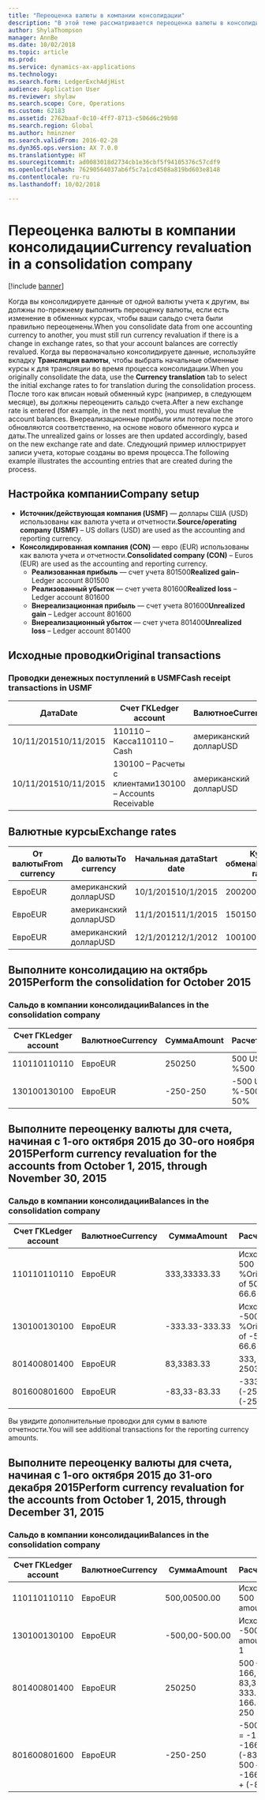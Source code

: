 ```yaml
---
title: "Переоценка валюты в компании консолидации"
description: "В этой теме рассматривается переоценка валюты в консолидированной компании."
author: ShylaThompson
manager: AnnBe
ms.date: 10/02/2018
ms.topic: article
ms.prod: 
ms.service: dynamics-ax-applications
ms.technology: 
ms.search.form: LedgerExchAdjHist
audience: Application User
ms.reviewer: shylaw
ms.search.scope: Core, Operations
ms.custom: 62183
ms.assetid: 2762baaf-0c10-4ff7-8713-c506d6c29b98
ms.search.region: Global
ms.author: hminzner
ms.search.validFrom: 2016-02-28
ms.dyn365.ops.version: AX 7.0.0
ms.translationtype: HT
ms.sourcegitcommit: ad0083018d2734cb1e36cbf5f94105376c57cdf9
ms.openlocfilehash: 76290564037ab6f5c7a1cd4508a819bd603e8148
ms.contentlocale: ru-ru
ms.lasthandoff: 10/02/2018

---
```


# <a name="currency-revaluation-in-a-consolidation-company"></a><span data-ttu-id="f0c3a-103">Переоценка валюты в компании консолидации</span><span class="sxs-lookup"><span data-stu-id="f0c3a-103">Currency revaluation in a consolidation company</span></span>

[!include [banner](../includes/banner.md)]

<span data-ttu-id="f0c3a-104">Когда вы консолидируете данные от одной валюты учета к другим, вы должны по-прежнему выполнить переоценку валюты, если есть изменение в обменных курсах, чтобы ваши сальдо счета были правильно переоценены.</span><span class="sxs-lookup"><span data-stu-id="f0c3a-104">When you consolidate data from one accounting currency to another, you must still run currency revaluation if there is a change in exchange rates, so that your account balances  are correctly revalued.</span></span> <span data-ttu-id="f0c3a-105">Когда вы первоначально консолидируете данные, используйте вкладку **Трансляция валюты**, чтобы выбрать начальные обменные курсы к для трансляции во время процесса консолидации.</span><span class="sxs-lookup"><span data-stu-id="f0c3a-105">When you originally consolidate the data, use the **Currency translation** tab to select the initial exchange rates to for translation during the consolidation process.</span></span> <span data-ttu-id="f0c3a-106">После того как вписан новый обменный курс (например, в следующем месяце), вы должны переоценить сальдо счета.</span><span class="sxs-lookup"><span data-stu-id="f0c3a-106">After a new exchange rate is entered (for example, in the next month), you must revalue the account balances.</span></span> <span data-ttu-id="f0c3a-107">Внереализационные прибыли или потери после этого обновляются соответственно, на основе нового обменного курса и даты.</span><span class="sxs-lookup"><span data-stu-id="f0c3a-107">The unrealized gains or losses are then updated accordingly, based on the new exchange rate and date.</span></span> <span data-ttu-id="f0c3a-108">Следующий пример иллюстрирует записи учета, которые созданы во время процесса.</span><span class="sxs-lookup"><span data-stu-id="f0c3a-108">The following example illustrates the accounting entries that are created during the process.</span></span>

## <a name="company-setup"></a><span data-ttu-id="f0c3a-109">Настройка компании</span><span class="sxs-lookup"><span data-stu-id="f0c3a-109">Company setup</span></span>
-   <span data-ttu-id="f0c3a-110">**Источник/действующая компания (USMF)** — доллары США (USD) использованы как валюта учета и отчетности.</span><span class="sxs-lookup"><span data-stu-id="f0c3a-110">**Source/operating company (USMF)** – US dollars (USD) are used as the accounting and reporting currency.</span></span>
-   <span data-ttu-id="f0c3a-111">**Консолидированная компания (CON)** — евро (EUR) использованы как валюта учета и отчетности.</span><span class="sxs-lookup"><span data-stu-id="f0c3a-111">**Consolidated company (CON)** – Euros (EUR) are used as the accounting and reporting currency.</span></span>
    -   <span data-ttu-id="f0c3a-112">**Реализованная прибыль** — счет учета 801500</span><span class="sxs-lookup"><span data-stu-id="f0c3a-112">**Realized gain**– Ledger account 801500</span></span>
    -   <span data-ttu-id="f0c3a-113">**Реализованный убыток** — счет учета 801600</span><span class="sxs-lookup"><span data-stu-id="f0c3a-113">**Realized loss** – Ledger account 801600</span></span>
    -   <span data-ttu-id="f0c3a-114">**Внереализационная прибыль** — счет учета 801600</span><span class="sxs-lookup"><span data-stu-id="f0c3a-114">**Unrealized gain** – Ledger account 801600</span></span>
    -   <span data-ttu-id="f0c3a-115">**Внереализационный убыток** — счет учета 801400</span><span class="sxs-lookup"><span data-stu-id="f0c3a-115">**Unrealized loss** – Ledger account 801400</span></span>

## <a name="original-transactions"></a><span data-ttu-id="f0c3a-116">Исходные проводки</span><span class="sxs-lookup"><span data-stu-id="f0c3a-116">Original transactions</span></span>
### <a name="cash-receipt-transactions-in-usmf"></a><span data-ttu-id="f0c3a-117">Проводки денежных поступлений в USMF</span><span class="sxs-lookup"><span data-stu-id="f0c3a-117">Cash receipt transactions in USMF</span></span>

| <span data-ttu-id="f0c3a-118">Дата</span><span class="sxs-lookup"><span data-stu-id="f0c3a-118">Date</span></span>       | <span data-ttu-id="f0c3a-119">Счет ГК</span><span class="sxs-lookup"><span data-stu-id="f0c3a-119">Ledger account</span></span>               | <span data-ttu-id="f0c3a-120">Валютное</span><span class="sxs-lookup"><span data-stu-id="f0c3a-120">Currency</span></span> | <span data-ttu-id="f0c3a-121">Cумма</span><span class="sxs-lookup"><span data-stu-id="f0c3a-121">Amount</span></span> |
|------------|------------------------------|----------|--------|
| <span data-ttu-id="f0c3a-122">10/11/2015</span><span class="sxs-lookup"><span data-stu-id="f0c3a-122">10/11/2015</span></span> | <span data-ttu-id="f0c3a-123">110110 – Касса</span><span class="sxs-lookup"><span data-stu-id="f0c3a-123">110110 – Cash</span></span>                | <span data-ttu-id="f0c3a-124">американский доллар</span><span class="sxs-lookup"><span data-stu-id="f0c3a-124">USD</span></span>      | <span data-ttu-id="f0c3a-125">500</span><span class="sxs-lookup"><span data-stu-id="f0c3a-125">500</span></span>    |
| <span data-ttu-id="f0c3a-126">10/11/2015</span><span class="sxs-lookup"><span data-stu-id="f0c3a-126">10/11/2015</span></span> | <span data-ttu-id="f0c3a-127">130100 – Расчеты с клиентами</span><span class="sxs-lookup"><span data-stu-id="f0c3a-127">130100 – Accounts Receivable</span></span> | <span data-ttu-id="f0c3a-128">американский доллар</span><span class="sxs-lookup"><span data-stu-id="f0c3a-128">USD</span></span>      | <span data-ttu-id="f0c3a-129">-500</span><span class="sxs-lookup"><span data-stu-id="f0c3a-129">-500</span></span>   |

## <a name="exchange-rates"></a><span data-ttu-id="f0c3a-130">Валютные курсы</span><span class="sxs-lookup"><span data-stu-id="f0c3a-130">Exchange rates</span></span>

| <span data-ttu-id="f0c3a-131">От валюты</span><span class="sxs-lookup"><span data-stu-id="f0c3a-131">From currency</span></span> | <span data-ttu-id="f0c3a-132">До валюты</span><span class="sxs-lookup"><span data-stu-id="f0c3a-132">To currency</span></span> | <span data-ttu-id="f0c3a-133">Начальная дата</span><span class="sxs-lookup"><span data-stu-id="f0c3a-133">Start date</span></span> | <span data-ttu-id="f0c3a-134">Курс обмена</span><span class="sxs-lookup"><span data-stu-id="f0c3a-134">Exchange rate</span></span> |
|---------------|-------------|------------|---------------|
| <span data-ttu-id="f0c3a-135">Евро</span><span class="sxs-lookup"><span data-stu-id="f0c3a-135">EUR</span></span>           | <span data-ttu-id="f0c3a-136">американский доллар</span><span class="sxs-lookup"><span data-stu-id="f0c3a-136">USD</span></span>         | <span data-ttu-id="f0c3a-137">10/1/2015</span><span class="sxs-lookup"><span data-stu-id="f0c3a-137">10/1/2015</span></span>  | <span data-ttu-id="f0c3a-138">200</span><span class="sxs-lookup"><span data-stu-id="f0c3a-138">200</span></span>           |
| <span data-ttu-id="f0c3a-139">Евро</span><span class="sxs-lookup"><span data-stu-id="f0c3a-139">EUR</span></span>           | <span data-ttu-id="f0c3a-140">американский доллар</span><span class="sxs-lookup"><span data-stu-id="f0c3a-140">USD</span></span>         | <span data-ttu-id="f0c3a-141">11/1/2015</span><span class="sxs-lookup"><span data-stu-id="f0c3a-141">11/1/2015</span></span>  | <span data-ttu-id="f0c3a-142">150</span><span class="sxs-lookup"><span data-stu-id="f0c3a-142">150</span></span>           |
| <span data-ttu-id="f0c3a-143">Евро</span><span class="sxs-lookup"><span data-stu-id="f0c3a-143">EUR</span></span>           | <span data-ttu-id="f0c3a-144">американский доллар</span><span class="sxs-lookup"><span data-stu-id="f0c3a-144">USD</span></span>         | <span data-ttu-id="f0c3a-145">12/1/2012</span><span class="sxs-lookup"><span data-stu-id="f0c3a-145">12/1/2012</span></span>  | <span data-ttu-id="f0c3a-146">100</span><span class="sxs-lookup"><span data-stu-id="f0c3a-146">100</span></span>           |

## <a name="perform-the-consolidation-for-october-2015"></a><span data-ttu-id="f0c3a-147">Выполните консолидацию на октябрь 2015</span><span class="sxs-lookup"><span data-stu-id="f0c3a-147">Perform the consolidation for October 2015</span></span>
### <a name="balances-in-the-consolidation-company"></a><span data-ttu-id="f0c3a-148">Сальдо в компании консолидации</span><span class="sxs-lookup"><span data-stu-id="f0c3a-148">Balances in the consolidation company</span></span>

| <span data-ttu-id="f0c3a-149">Счет ГК</span><span class="sxs-lookup"><span data-stu-id="f0c3a-149">Ledger account</span></span> | <span data-ttu-id="f0c3a-150">Валютное</span><span class="sxs-lookup"><span data-stu-id="f0c3a-150">Currency</span></span> | <span data-ttu-id="f0c3a-151">Cумма</span><span class="sxs-lookup"><span data-stu-id="f0c3a-151">Amount</span></span> | <span data-ttu-id="f0c3a-152">Расчет</span><span class="sxs-lookup"><span data-stu-id="f0c3a-152">Calculation</span></span>    |
|----------------|----------|--------|----------------|
| <span data-ttu-id="f0c3a-153">110110</span><span class="sxs-lookup"><span data-stu-id="f0c3a-153">110110</span></span>         | <span data-ttu-id="f0c3a-154">Евро</span><span class="sxs-lookup"><span data-stu-id="f0c3a-154">EUR</span></span>      | <span data-ttu-id="f0c3a-155">250</span><span class="sxs-lookup"><span data-stu-id="f0c3a-155">250</span></span>    | <span data-ttu-id="f0c3a-156">500 USD × 50 %</span><span class="sxs-lookup"><span data-stu-id="f0c3a-156">500 USD × 50%</span></span>  |
| <span data-ttu-id="f0c3a-157">130100</span><span class="sxs-lookup"><span data-stu-id="f0c3a-157">130100</span></span>         | <span data-ttu-id="f0c3a-158">Евро</span><span class="sxs-lookup"><span data-stu-id="f0c3a-158">EUR</span></span>      | <span data-ttu-id="f0c3a-159">-250</span><span class="sxs-lookup"><span data-stu-id="f0c3a-159">-250</span></span>   | <span data-ttu-id="f0c3a-160">-500 USD × 50 %</span><span class="sxs-lookup"><span data-stu-id="f0c3a-160">-500 USD × 50%</span></span> |

## <a name="perform-currency-revaluation-for-the-accounts-from-october-1-2015-through-november-30-2015"></a><span data-ttu-id="f0c3a-161">Выполните переоценку валюты для счета, начиная с 1-ого октября 2015 до 30-ого ноября 2015</span><span class="sxs-lookup"><span data-stu-id="f0c3a-161">Perform currency revaluation for the accounts from October 1, 2015, through November 30, 2015</span></span>
### <a name="balances-in-the-consolidation-company"></a><span data-ttu-id="f0c3a-162">Сальдо в компании консолидации</span><span class="sxs-lookup"><span data-stu-id="f0c3a-162">Balances in the consolidation company</span></span>

| <span data-ttu-id="f0c3a-163">Счет ГК</span><span class="sxs-lookup"><span data-stu-id="f0c3a-163">Ledger account</span></span> | <span data-ttu-id="f0c3a-164">Валютное</span><span class="sxs-lookup"><span data-stu-id="f0c3a-164">Currency</span></span> | <span data-ttu-id="f0c3a-165">Cумма</span><span class="sxs-lookup"><span data-stu-id="f0c3a-165">Amount</span></span>  | <span data-ttu-id="f0c3a-166">Расчет</span><span class="sxs-lookup"><span data-stu-id="f0c3a-166">Calculation</span></span>                        |
|----------------|----------|---------|------------------------------------|
| <span data-ttu-id="f0c3a-167">110110</span><span class="sxs-lookup"><span data-stu-id="f0c3a-167">110110</span></span>         | <span data-ttu-id="f0c3a-168">Евро</span><span class="sxs-lookup"><span data-stu-id="f0c3a-168">EUR</span></span>      | <span data-ttu-id="f0c3a-169">333,33</span><span class="sxs-lookup"><span data-stu-id="f0c3a-169">333.33</span></span>  | <span data-ttu-id="f0c3a-170">Исходная сумма 500 × 66,6667 %</span><span class="sxs-lookup"><span data-stu-id="f0c3a-170">Original amount of 500 × 66.6667%</span></span>  |
| <span data-ttu-id="f0c3a-171">130100</span><span class="sxs-lookup"><span data-stu-id="f0c3a-171">130100</span></span>         | <span data-ttu-id="f0c3a-172">Евро</span><span class="sxs-lookup"><span data-stu-id="f0c3a-172">EUR</span></span>      | <span data-ttu-id="f0c3a-173">-333.33</span><span class="sxs-lookup"><span data-stu-id="f0c3a-173">-333.33</span></span> | <span data-ttu-id="f0c3a-174">Исходная сумма -500 × 66,6667 %</span><span class="sxs-lookup"><span data-stu-id="f0c3a-174">Original amount of -500 × 66.6667%</span></span> |
| <span data-ttu-id="f0c3a-175">801400</span><span class="sxs-lookup"><span data-stu-id="f0c3a-175">801400</span></span>         | <span data-ttu-id="f0c3a-176">Евро</span><span class="sxs-lookup"><span data-stu-id="f0c3a-176">EUR</span></span>      | <span data-ttu-id="f0c3a-177">83,33</span><span class="sxs-lookup"><span data-stu-id="f0c3a-177">83.33</span></span>   | <span data-ttu-id="f0c3a-178">333,33 – 250</span><span class="sxs-lookup"><span data-stu-id="f0c3a-178">333.33 – 250</span></span>                       |
| <span data-ttu-id="f0c3a-179">801600</span><span class="sxs-lookup"><span data-stu-id="f0c3a-179">801600</span></span>         | <span data-ttu-id="f0c3a-180">Евро</span><span class="sxs-lookup"><span data-stu-id="f0c3a-180">EUR</span></span>      | <span data-ttu-id="f0c3a-181">-83,33</span><span class="sxs-lookup"><span data-stu-id="f0c3a-181">-83.33</span></span>  | <span data-ttu-id="f0c3a-182">-333,33 – (-250)</span><span class="sxs-lookup"><span data-stu-id="f0c3a-182">-333.33 – (-250)</span></span>                   |

<span data-ttu-id="f0c3a-183">Вы увидите дополнительные проводки для сумм в валюте отчетности.</span><span class="sxs-lookup"><span data-stu-id="f0c3a-183">You will see additional transactions for the reporting currency amounts.</span></span>

## <a name="perform-currency-revaluation-for-the-accounts-from-october-1-2015-through-december-31-2015"></a><span data-ttu-id="f0c3a-184">Выполните переоценку валюты для счета, начиная с 1-ого октября 2015 до 31-ого декабря 2015</span><span class="sxs-lookup"><span data-stu-id="f0c3a-184">Perform currency revaluation for the accounts from October 1, 2015, through December 31, 2015</span></span>
### <a name="balances-in-the-consolidation-company"></a><span data-ttu-id="f0c3a-185">Сальдо в компании консолидации</span><span class="sxs-lookup"><span data-stu-id="f0c3a-185">Balances in the consolidation company</span></span>

| <span data-ttu-id="f0c3a-186">Счет ГК</span><span class="sxs-lookup"><span data-stu-id="f0c3a-186">Ledger account</span></span> | <span data-ttu-id="f0c3a-187">Валютное</span><span class="sxs-lookup"><span data-stu-id="f0c3a-187">Currency</span></span> | <span data-ttu-id="f0c3a-188">Cумма</span><span class="sxs-lookup"><span data-stu-id="f0c3a-188">Amount</span></span>  | <span data-ttu-id="f0c3a-189">Расчет</span><span class="sxs-lookup"><span data-stu-id="f0c3a-189">Calculation</span></span>                                          |
|----------------|----------|---------|------------------------------------------------------|
| <span data-ttu-id="f0c3a-190">110110</span><span class="sxs-lookup"><span data-stu-id="f0c3a-190">110110</span></span>         | <span data-ttu-id="f0c3a-191">Евро</span><span class="sxs-lookup"><span data-stu-id="f0c3a-191">EUR</span></span>      | <span data-ttu-id="f0c3a-192">500,00</span><span class="sxs-lookup"><span data-stu-id="f0c3a-192">500.00</span></span>  | <span data-ttu-id="f0c3a-193">Исходная сумма 500 × 1</span><span class="sxs-lookup"><span data-stu-id="f0c3a-193">Original amount of 500 × 1</span></span>                           |
| <span data-ttu-id="f0c3a-194">130100</span><span class="sxs-lookup"><span data-stu-id="f0c3a-194">130100</span></span>         | <span data-ttu-id="f0c3a-195">Евро</span><span class="sxs-lookup"><span data-stu-id="f0c3a-195">EUR</span></span>      | <span data-ttu-id="f0c3a-196">-500,00</span><span class="sxs-lookup"><span data-stu-id="f0c3a-196">-500.00</span></span> | <span data-ttu-id="f0c3a-197">Исходная сумма -500 × 1</span><span class="sxs-lookup"><span data-stu-id="f0c3a-197">Original amount of -500 × 1</span></span>                          |
| <span data-ttu-id="f0c3a-198">801400</span><span class="sxs-lookup"><span data-stu-id="f0c3a-198">801400</span></span>         | <span data-ttu-id="f0c3a-199">Евро</span><span class="sxs-lookup"><span data-stu-id="f0c3a-199">EUR</span></span>      | <span data-ttu-id="f0c3a-200">250</span><span class="sxs-lookup"><span data-stu-id="f0c3a-200">250</span></span>     | <span data-ttu-id="f0c3a-201">500 – 333,33 = 166,67 166,67 + 83,33 = 250</span><span class="sxs-lookup"><span data-stu-id="f0c3a-201">500 – 333.33 = 166.67 166.67 + 83.33 = 250</span></span>           |
| <span data-ttu-id="f0c3a-202">801600</span><span class="sxs-lookup"><span data-stu-id="f0c3a-202">801600</span></span>         | <span data-ttu-id="f0c3a-203">Евро</span><span class="sxs-lookup"><span data-stu-id="f0c3a-203">EUR</span></span>      | <span data-ttu-id="f0c3a-204">-250</span><span class="sxs-lookup"><span data-stu-id="f0c3a-204">-250</span></span>    | <span data-ttu-id="f0c3a-205">-500 – (-333,33) = -166,67 -166,67 + (-83,33) = -250</span><span class="sxs-lookup"><span data-stu-id="f0c3a-205">-500 – (-333.33) = -166.67 -166.67 + (-83.33) = -250</span></span> |






